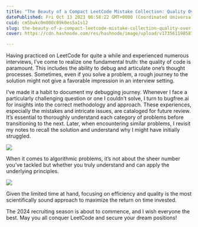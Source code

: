```yaml
---
title: "The Beauty of a Compact LeetCode Mistake Collection: Quality Over Quantity"
datePublished: Fri Oct 13 2023 06:58:22 GMT+0000 (Coordinated Universal Time)
cuid: cm5bukc0m000c09k0es5a1s12
slug: the-beauty-of-a-compact-leetcode-mistake-collection-quality-over-quantity-2702f8881c8f
cover: https://cdn.hashnode.com/res/hashnode/image/upload/v1735611985873/e8b859c0-5bdf-4e74-bdb9-c5f682dc26a1.png

---
```


Having practiced on LeetCode for quite a while and experienced numerous interviews, I’ve come to realize one fundamental truth: the quality of code is paramount. This includes the ability to debug and articulate one’s thought processes. Sometimes, even if you solve a problem, a rough journey to the solution might not give a favorable impression in an interview setting.

I’ve made it a habit to document my debugging journey. Whenever I face a particularly challenging question or one I couldn’t solve, I turn to bugfree.ai for insights into the correct methodology and approach. These experiences, especially the mistakes and intricate issues, are cataloged for future review. It’s essential to thoroughly understand each category of problems before transitioning to the next. Later, when encountering similar problems, I revisit my notes to recall the solution and understand why I might have initially struggled.

![](https://cdn.hashnode.com/res/hashnode/image/upload/v1735611982335/0c82cd72-f1e9-4f23-80c6-c2cf56bfa5ad.png)

When it comes to algorithmic problems, it’s not about the sheer number you’ve tackled but whether you truly understand and can apply the underlying principles.

![](https://cdn.hashnode.com/res/hashnode/image/upload/v1735611984125/30802e40-855b-42a9-ae35-1700caf3a691.png)

Given the limited time at hand, focusing on efficiency and quality is the most scientifically sound approach to maximize the return on time invested.

The 2024 recruiting season is about to commence, and I wish everyone the best. May you all conquer LeetCode and secure your dream positions!